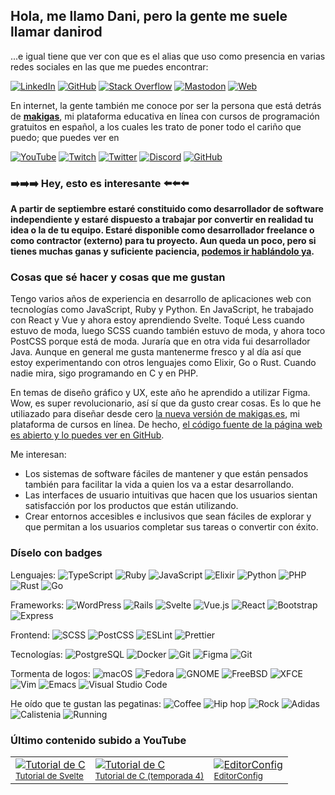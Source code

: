 ## Hola, me llamo Dani, pero la gente me suele llamar danirod

...e igual tiene que ver con que es el alias que uso como presencia en varias
redes sociales en las que me puedes encontrar:

[![LinkedIn](https://img.shields.io/badge/LinkedIn-0e76a8?style=for-the-badge&logo=linkedin)](https://linkedin.com/in/danirod)
[![GitHub](https://img.shields.io/badge/GitHub-000000?style=for-the-badge&logo=github)](https://github.com/danirod)
[![Stack Overflow](https://img.shields.io/badge/Stack%20Overflow-FFFFFF?style=for-the-badge&logo=stackoverflow)](https://stackoverflow.com/users/2033517/danirod)
[![Mastodon](https://img.shields.io/badge/Mastodon-191b22?style=for-the-badge&logo=mastodon)](https://fosstodon.org/@danirod)
[![Web](https://img.shields.io/badge/Web-21759B?style=for-the-badge&logo=rss&logoColor=white)](https://danirod.es)

En internet, la gente también me conoce por ser la persona que está detrás de **[makigas](https://makigas.es)**, mi plataforma educativa en línea con cursos de programación gratuitos en español, a los cuales les trato de poner todo el cariño que puedo; que puedes ver en

[![YouTube](https://img.shields.io/badge/YouTube-red?style=for-the-badge&logo=youtube)](https://youtube.com/makigas)
[![Twitch](https://img.shields.io/badge/Twitch-9146FF?style=for-the-badge&logo=twitch&logoColor=white)](https://twitch.tv/danirod_)
[![Twitter](https://img.shields.io/badge/Twitter-1DA1F2?style=for-the-badge&logo=twitter&logoColor=white)](https://twitter.com/makigas)
[![Discord](https://img.shields.io/badge/Discord-5865F2?style=for-the-badge&logo=discord&logoColor=white)](https://discord.gg/Mq7TBAB)
[![GitHub](https://img.shields.io/badge/GitHub-000000?style=for-the-badge&logo=github)](https://github.com/makigas)

### ➡️➡️➡️ Hey, esto es interesante ⬅️⬅️⬅️

**A partir de septiembre estaré constituido como desarrollador de software independiente y estaré dispuesto a trabajar por convertir en realidad tu idea o la de tu equipo. Estaré disponible como desarrollador freelance o como contractor (externo) para tu proyecto. Aun queda un poco, pero si tienes muchas ganas y suficiente paciencia, [podemos ir hablándolo ya][ct].**

[ct]: https://danirod.es/contacto/

### Cosas que sé hacer y cosas que me gustan

Tengo varios años de experiencia en desarrollo de aplicaciones web con tecnologías como JavaScript, Ruby y Python. En JavaScript, he trabajado con React y Vue y ahora estoy aprendiendo Svelte. Toqué Less cuando estuvo de moda, luego SCSS cuando también estuvo de moda, y ahora toco PostCSS porque está de moda. Juraría que en otra vida fui desarrollador Java. Aunque en general me gusta mantenerme fresco y al día así que estoy experimentando con otros lenguajes como Elixir, Go o Rust. Cuando nadie mira, sigo programando en C y en PHP.

En temas de diseño gráfico y UX, este año he aprendido a utilizar Figma. Wow, es super revolucionario, así sí que da gusto crear cosas. Es lo que he utiliazado para diseñar desde cero [la nueva versión de makigas.es](https://makigas.es), mi plataforma de cursos en línea. De hecho, [el código fuente de la página web es abierto y lo puedes ver en GitHub](https://github.com/makigas/makigas.es).

Me interesan:

- Los sistemas de software fáciles de mantener y que están pensados también para facilitar la vida a quien los va a estar desarrollando.
- Las interfaces de usuario intuitivas que hacen que los usuarios sientan satisfacción por los productos que están utilizando.
- Crear entornos accesibles e inclusivos que sean fáciles de explorar y que permitan a los usuarios completar sus tareas o convertir con éxito.

### Díselo con badges

Lenguajes:
![TypeScript](https://img.shields.io/badge/TypeScript-black?style=flat&logo=typescript)
![Ruby](https://img.shields.io/badge/Ruby-820C02?style=flat&logo=ruby)
![JavaScript](https://img.shields.io/badge/JavaScript-black?style=flat&logo=javascript)
![Elixir](https://img.shields.io/badge/Elixir-674773?style=flat&logo=elixir)
![Python](https://img.shields.io/badge/Python-ffe052?style=flat&logo=python)
![PHP](https://img.shields.io/badge/PHP-white?style=flat&logo=php)
![Rust](https://img.shields.io/badge/Rust-000000?style=flat&logo=rust)
![Go](https://img.shields.io/badge/Go-00ADD8?style=flat&logo=go&logoColor=white)

Frameworks:
![WordPress](https://img.shields.io/badge/WordPress-21759B?style=flat&logo=wordpress)
![Rails](https://img.shields.io/badge/Rails-CC0000?style=flat&logo=rubyonrails)
![Svelte](https://img.shields.io/badge/Svelte-white?style=flat&logo=svelte)
![Vue.js](https://img.shields.io/badge/Vue.js-white?style=flat&logo=vuedotjs)
![React](https://img.shields.io/badge/React-white?style=flat&logo=react)
![Bootstrap](https://img.shields.io/badge/Bootstrap-white?style=flat&logo=bootstrap)
![Express](https://img.shields.io/badge/Express-black?style=flat&logo=express)

Frontend:
![SCSS](https://img.shields.io/badge/SCSS-white?style=flat&logo=sass)
![PostCSS](https://img.shields.io/badge/PostCSS-DD3A0A?style=flat&logo=postcss)
![ESLint](https://img.shields.io/badge/ESLint-4B32C3?style=flat&logo=eslint)
![Prettier](https://img.shields.io/badge/Prettier-F7B93E?style=flat&logo=prettier&logoColor=white)

Tecnologías:
![PostgreSQL](https://img.shields.io/badge/PostgreSQL-white?style=flat&logo=postgresql)
![Docker](https://img.shields.io/badge/Docker-white?style=flat&logo=docker)
![Git](https://img.shields.io/badge/Git-white?style=flat&logo=git)
![Figma](https://img.shields.io/badge/Figma-white?style=flat&logo=figma)
![Git](https://img.shields.io/badge/Git-white?style=flat&logo=git)

Tormenta de logos:
![macOS](https://img.shields.io/badge/macOS-black?style=flat&logo=apple)
![Fedora](https://img.shields.io/badge/Fedora-white?style=flat&logo=fedora)
![GNOME](https://img.shields.io/badge/GNOME-white?style=flat&logo=gnome)
![FreeBSD](https://img.shields.io/badge/FreeBSD-AB2B28?style=flat&logo=freebsd)
![XFCE](https://img.shields.io/badge/XFCE-white?style=flat&logo=xfce)
![Vim](https://img.shields.io/badge/vim-019733?style=flat&logo=vim)
![Emacs](https://img.shields.io/badge/Emacs-white?style=flat&logo=gnuemacs)
![Visual Studio Code](https://img.shields.io/badge/Visual%20Studio%20Code-007ACC?style=flat&logo=visualstudiocode)

He oído que te gustan las pegatinas:
![Coffee](https://img.shields.io/badge/Café-2F2625?style=flat)
![Hip hop](https://img.shields.io/badge/Hip%20hop-purple?style=flat)
![Rock](https://img.shields.io/badge/Rock-silver?style=flat)
![Adidas](https://img.shields.io/badge/Adidas-black?style=flat&logo=adidas)
![Calistenia](https://img.shields.io/badge/Calistenia-darkgreen?style=flat)
![Running](https://img.shields.io/badge/Running-darkblue?style=flat)

### Último contenido subido a YouTube

<table>
<tr>
<td>
<a href="https://www.youtube.com/watch?v=pze2JJj82XA&list=PLTd5ehIj0goM-5mQxXLmCr5nHZX_yc2QT&index=1">
<img src="https://i.ytimg.com/vi/pze2JJj82XA/mqdefault.jpg" alt="Tutorial de C"><br>
<small>Tutorial de Svelte</small>
</a>
</td>
<td>
<a href="https://www.youtube.com/watch?v=eXnaVfIa5cM&list=PLTd5ehIj0goOAWdpCpghXiRCmEOrJJLEW&index=36">
<img src="https://i.ytimg.com/vi/eXnaVfIa5cM/mqdefault.jpg" alt="Tutorial de C"><br>
<small>Tutorial de C (temporada 4)</small>
</a>
</td>
<td>
<a href="https://www.youtube.com/watch?v=ORUFii_Qsyg">
<img src="https://i.ytimg.com/vi/ORUFii_Qsyg/mqdefault.jpg" alt="EditorConfig"><br>
<small>EditorConfig</small>
</a>
</td>
</tr>
</table>
